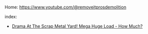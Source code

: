 Home: https://www.youtube.com/@removeitprosdemolition

index:
- [Drama At The Scrap Metal Yard! Mega Huge Load - How Much?](https://youtu.be/HuwJ_oGJ5zA)
